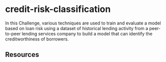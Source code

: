 # credit-risk-classification

In this Challenge, various techniques are used to train and evaluate a model based on loan risk using a dataset of historical lending activity from a peer-to-peer lending services company to build a model that can identify the creditworthiness of borrowers.

## Resources


